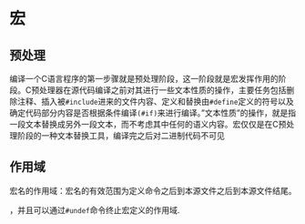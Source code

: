 #  宏

## 预处理
编译一个C语言程序的第一步骤就是预处理阶段，这一阶段就是宏发挥作用的阶段。C预处理器在源代码编译之前对其进行一些文本性质的操作，主要任务包括删除注释、插入被`#include`进来的文件内容、定义和替换由`#define`定义的符号以及确定代码部分内容是否根据条件编译`(#if)`来进行编译。”文本性质”的操作，就是指一段文本替换成另外一段文本，而不考虑其中任何的语义内容。宏仅仅是在C预处理阶段的一种文本替换工具，编译完之后对二进制代码不可见

## 作用域

宏名的作用域：宏名的有效范围为定义命令之后到本源文件之后到本源文件结尾。

，并且可以通过`#undef`命令终止宏定义的作用域.

